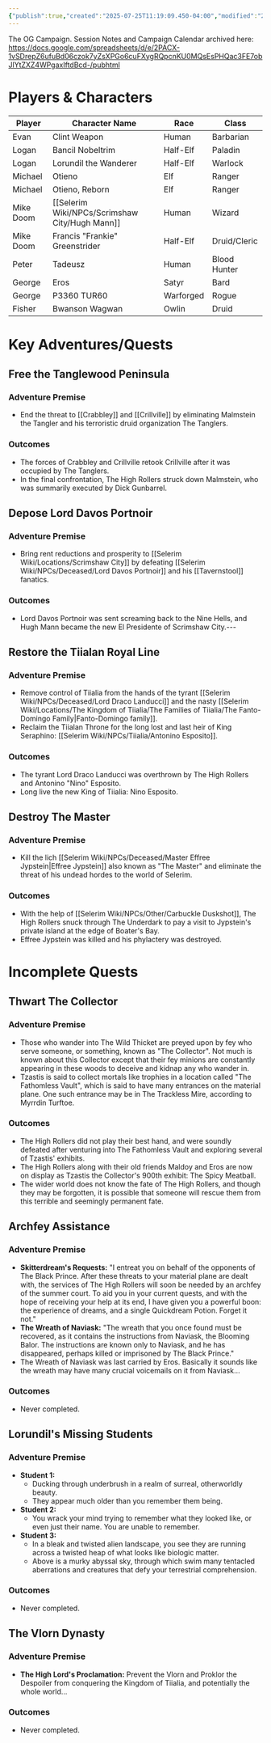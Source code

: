 ```yaml
---
{"publish":true,"created":"2025-07-25T11:19:09.450-04:00","modified":"2025-07-27T17:19:39.413-04:00","published":"2025-07-27T17:19:39.413-04:00","cssclasses":"","DM":"Jordan","Players":["Evan","Logan","Michael","Mike Doom","Peter","George","Fisher"],"Platform":["Foundry","Roll20"]}
---
```


The OG Campaign. Session Notes and Campaign Calendar archived here: 
https://docs.google.com/spreadsheets/d/e/2PACX-1vSDrepZ6ufuBd06czok7yZsXPGo6cuFXygRQpcnKU0MQsEsPHQac3FE7obJlYtZXZ4WPgaxIftdBcd-/pubhtml

# Players & Characters
| Player              | Character Name                 | Race      | Class        |
| ------------------- | ------------------------------ | --------- | ------------ |
| Evan | Clint Weapon                   | Human     | Barbarian    |
| Logan | Bancil Nobeltrim               | Half-Elf  | Paladin      |
| Logan | Lorundil the Wanderer          | Half-Elf  | Warlock      |
| Michael | Otieno                         | Elf       | Ranger       |
| Michael | Otieno, Reborn                 | Elf       | Ranger       |
| Mike Doom | [[Selerim Wiki/NPCs/Scrimshaw City/Hugh Mann]]                  | Human     | Wizard       |
| Mike Doom | Francis "Frankie" Greenstrider | Half-Elf  | Druid/Cleric |
| Peter | Tadeusz                        | Human     | Blood Hunter |
| George | Eros                           | Satyr     | Bard         |
| George | P3360 TUR60                    | Warforged | Rogue        |
| Fisher | Bwanson Wagwan                 | Owlin     | Druid        |
# Key Adventures/Quests

## Free the Tanglewood Peninsula

### Adventure Premise
- End the threat to [[Crabbley]] and [[Crillville]] by eliminating Malmstein the Tangler and his terroristic druid organization The Tanglers.
### Outcomes
- The forces of Crabbley and Crillville retook Crillville after it was occupied by The Tanglers.
- In the final confrontation, The High Rollers struck down Malmstein, who was summarily executed by Dick Gunbarrel.


## Depose Lord Davos Portnoir

### Adventure Premise
- Bring rent reductions and prosperity to [[Selerim Wiki/Locations/Scrimshaw City]] by defeating [[Selerim Wiki/NPCs/Deceased/Lord Davos Portnoir]] and his [[Tavernstool]] fanatics.
### Outcomes
- Lord Davos Portnoir was sent screaming back to the Nine Hells, and Hugh Mann became the new El Presidente of Scrimshaw City.---


## Restore the Tiialan Royal Line

### Adventure Premise
- Remove control of Tiialia from the hands of the tyrant [[Selerim Wiki/NPCs/Deceased/Lord Draco Landucci]] and the nasty [[Selerim Wiki/Locations/The Kingdom of Tiialia/The Families of Tiialia/The Fanto-Domingo Family\|Fanto-Domingo family]].
- Reclaim the Tiialan Throne for the long lost and last heir of King Seraphino: [[Selerim Wiki/NPCs/Tiialia/Antonino Esposito]].
### Outcomes
- The tyrant Lord Draco Landucci was overthrown by The High Rollers and Antonino "Nino" Esposito.
- Long live the new King of Tiialia: Nino Esposito.


## Destroy The Master

### Adventure Premise
- Kill the lich [[Selerim Wiki/NPCs/Deceased/Master Effree Jypstein\|Effree Jypstein]] also known as "The Master" and eliminate the threat of his undead hordes to the world of Selerim.
### Outcomes
- With the help of [[Selerim Wiki/NPCs/Other/Carbuckle Duskshot]], The High Rollers snuck through The Underdark to pay a visit to Jypstein's private island at the edge of Boater's Bay.
- Effree Jypstein was killed and his phylactery was destroyed.


# Incomplete Quests

## Thwart The Collector

### Adventure Premise
- Those who wander into The Wild Thicket are preyed upon by fey who serve someone, or something, known as "The Collector". Not much is known about this Collector except that their fey minions are constantly appearing in these woods to deceive and kidnap any who wander in.
- Tzastis is said to collect mortals like trophies in a location called "The Fathomless Vault", which is said to have many entrances on the material plane. One such entrance may be in The Trackless Mire, according to Myrrdin Turftoe.

### Outcomes
- The High Rollers did not play their best hand, and were soundly defeated after venturing into The Fathomless Vault and exploring several of Tzastis' exhibits.
- The High Rollers along with their old friends Maldoy and Eros are now on display as Tzastis the Collector's 900th exhibit: The Spicy Meatball.
- The wider world does not know the fate of The High Rollers, and though they may be forgotten, it is possible that someone will rescue them from this terrible and seemingly permanent fate.


## Archfey Assistance

### Adventure Premise
- **Skitterdream's Requests:**
  "I entreat you on behalf of the opponents of The Black Prince. After these threats to your material plane are dealt with, the services of The High Rollers will soon be needed by an archfey of the summer court. To aid you in your current quests, and with the hope of receiving your help at its end, I have given you a powerful boon: the experience of dreams, and a single Quickdream Potion. Forget it not."
- **The Wreath of Naviask:**
  "The wreath that you once found must be recovered, as it contains the instructions from Naviask, the Blooming Balor. The instructions are known only to Naviask, and he has disappeared, perhaps killed or imprisoned by The Black Prince."
- The Wreath of Naviask was last carried by Eros. Basically it sounds like the wreath may have many crucial voicemails on it from Naviask…
### Outcomes
- Never completed.


## Lorundil's Missing Students

### Adventure Premise
- **Student 1:**
  - Ducking through underbrush in a realm of surreal, otherworldly beauty.
  - They appear much older than you remember them being.
- **Student 2:**
  - You wrack your mind trying to remember what they looked like, or even just their name. You are unable to remember.
- **Student 3:**
  - In a bleak and twisted alien landscape, you see they are running across a twisted heap of what looks like biologic matter.
  - Above is a murky abyssal sky, through which swim many tentacled aberrations and creatures that defy your terrestrial comprehension.

### Outcomes
- Never completed.


## The Vlorn Dynasty

### Adventure Premise
- **The High Lord's Proclamation:**
  Prevent the Vlorn and Proklor the Despoiler from conquering the Kingdom of Tiialia, and potentially the whole world…

### Outcomes
- Never completed.